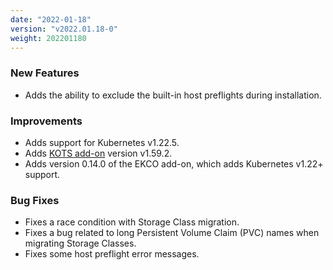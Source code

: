 ```yaml
---
date: "2022-01-18"
version: "v2022.01.18-0"
weight: 202201180
---
```


### <span class="label label-green">New Features</span>
- Adds the ability to exclude the built-in host preflights during installation.

### <span class="label label-blue">Improvements</span>
- Adds support for Kubernetes v1.22.5.
- Adds [KOTS add-on](/docs/add-ons/kotsadm) version v1.59.2.
- Adds version 0.14.0 of the EKCO add-on, which adds Kubernetes v1.22+ support.

### <span class="label label-orange">Bug Fixes</span>
- Fixes a race condition with Storage Class migration.
- Fixes a bug related to long Persistent Volume Claim (PVC) names when migrating Storage Classes.
- Fixes some host preflight error messages.
 

